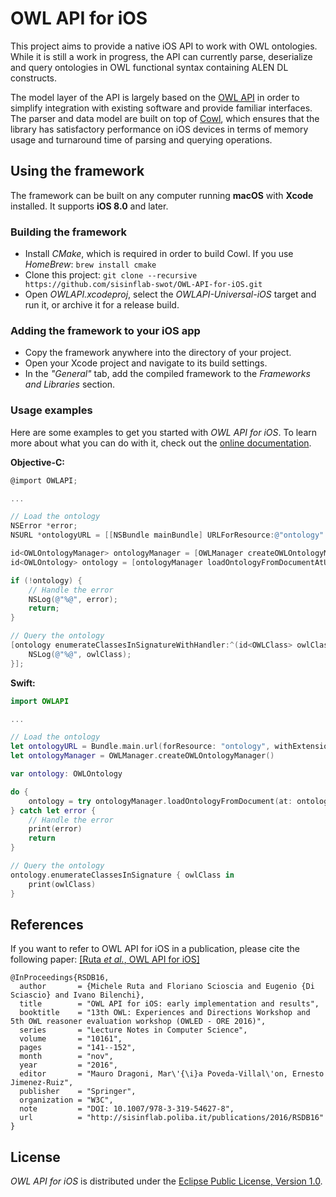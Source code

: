# OWL API for iOS

This project aims to provide a native iOS API to work with OWL ontologies.
While it is still a work in progress, the API can currently parse, deserialize and query
ontologies in OWL functional syntax containing ALEN DL constructs.

The model layer of the API is largely based on the [OWL API](http://owlcs.github.io/owlapi)
in order to simplify integration with existing software and provide familiar interfaces.
The parser and data model are built on top of [Cowl](http://swot.sisinflab.poliba.it/cowl),
which ensures that the library has satisfactory performance on iOS devices in terms of 
memory usage and turnaround time of parsing and querying operations.

## Using the framework

The framework can be built on any computer running **macOS** with **Xcode** installed. It supports **iOS 8.0** and later.

### Building the framework

- Install *CMake*, which is required in order to build Cowl.
  If you use *HomeBrew*: `brew install cmake`
- Clone this project: `git clone --recursive https://github.com/sisinflab-swot/OWL-API-for-iOS.git`
- Open *OWLAPI.xcodeproj*, select the *OWLAPI-Universal-iOS* target and run it,
  or archive it for a release build.

### Adding the framework to your iOS app

- Copy the framework anywhere into the directory of your project.
- Open your Xcode project and navigate to its build settings.
- In the *"General"* tab, add the compiled framework to the *Frameworks and Libraries* section.

### Usage examples

Here are some examples to get you started with *OWL API for iOS*.
To learn more about what you can do with it, check out the
[online documentation](https://sisinflab-swot.github.io/OWL-API-for-iOS/).

**Objective-C:**

```objective-c
@import OWLAPI;

...

// Load the ontology
NSError *error;
NSURL *ontologyURL = [[NSBundle mainBundle] URLForResource:@"ontology" withExtension:@"owl"];

id<OWLOntologyManager> ontologyManager = [OWLManager createOWLOntologyManager];
id<OWLOntology> ontology = [ontologyManager loadOntologyFromDocumentAtURL:ontologyURL error:&error];

if (!ontology) {
    // Handle the error
    NSLog(@"%@", error);
    return;
}

// Query the ontology
[ontology enumerateClassesInSignatureWithHandler:^(id<OWLClass> owlClass) {
    NSLog(@"%@", owlClass);
}];
```

**Swift:**

```swift
import OWLAPI

...

// Load the ontology
let ontologyURL = Bundle.main.url(forResource: "ontology", withExtension: "owl")!
let ontologyManager = OWLManager.createOWLOntologyManager()

var ontology: OWLOntology

do {
    ontology = try ontologyManager.loadOntologyFromDocument(at: ontologyURL)
} catch let error {
    // Handle the error
    print(error)
    return
}

// Query the ontology
ontology.enumerateClassesInSignature { owlClass in
    print(owlClass)
}
```

## References

If you want to refer to OWL API for iOS in a publication, please cite the following paper:
[[Ruta *et al.*, OWL API for iOS]](http://sisinflab.poliba.it/publications/2016/RSDB16/)

```
@InProceedings{RSDB16,
  author       = {Michele Ruta and Floriano Scioscia and Eugenio {Di Sciascio} and Ivano Bilenchi},
  title        = "OWL API for iOS: early implementation and results",
  booktitle    = "13th OWL: Experiences and Directions Workshop and 5th OWL reasoner evaluation workshop (OWLED - ORE 2016)",
  series       = "Lecture Notes in Computer Science",
  volume       = "10161",
  pages        = "141--152",
  month        = "nov",
  year         = "2016",
  editor       = "Mauro Dragoni, Mar\'{\i}a Poveda-Villal\'on, Ernesto Jimenez-Ruiz",
  publisher    = "Springer",
  organization = "W3C",
  note         = "DOI: 10.1007/978-3-319-54627-8",
  url          = "http://sisinflab.poliba.it/publications/2016/RSDB16"
}
```

## License

*OWL API for iOS* is distributed under the
[Eclipse Public License, Version 1.0](https://www.eclipse.org/legal/epl-v10.html).
